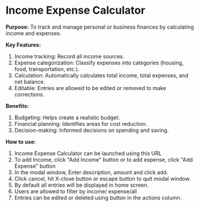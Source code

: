 <h1>Income Expense Calculator</h1>

<b>Purpose:</b> To track and manage personal or business finances by calculating income and expenses.

<b>Key Features:</b>

1. Income tracking: Record all income sources.
2. Expense categorization: Classify expenses into categories (housing, food, transportation, etc.).
3. Calculation: Automatically calculates total income, total expenses, and net balance.
4. Editable: Entries are allowed to be edited or removed to make corrections.

<b>Benefits:</b>

1. Budgeting: Helps create a realistic budget.
2. Financial planning: Identifies areas for cost reduction.
3. Decision-making: Informed decisions on spending and saving.

<b>How to use:</b>

1. Income Expense Calculator can be launched using this URL
2. To add Income, click "Add Income" button or to add expense, click "Add Expense" button
3. In the modal window, Enter description, amount and click add.
4. Click cancel, hit X-close button or escape button to quit modal window.
5. By default all entries will be displayed in home screen.
6. Users are allowed to filter by income/ expense/all
7. Entries can be edited or deleted using button in the actions column.
